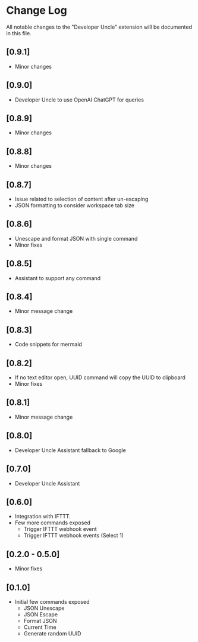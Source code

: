 # Change Log

All notable changes to the "Developer Uncle" extension will be documented in this file.

## [0.9.1]

- Minor changes

## [0.9.0]

- Developer Uncle to use OpenAI ChatGPT for queries

## [0.8.9]

- Minor changes

## [0.8.8]

- Minor changes

## [0.8.7]

- Issue related to selection of content after un-escaping
- JSON formatting to consider workspace tab size

## [0.8.6]

- Unescape and format JSON with single command
- Minor fixes

## [0.8.5]

- Assistant to support any command

## [0.8.4]

- Minor message change

## [0.8.3]

- Code snippets for mermaid

## [0.8.2]

- If no text editor open, UUID command will copy the UUID to clipboard
- Minor fixes

## [0.8.1]

- Minor message change

## [0.8.0]

- Developer Uncle Assistant fallback to Google

## [0.7.0]

- Developer Uncle Assistant

## [0.6.0]

- Integration with IFTTT.
- Few more commands exposed
    - Trigger IFTTT webhook event
    - Trigger IFTTT webhook events (Select 1)

## [0.2.0 - 0.5.0]

- Minor fixes 

## [0.1.0]

- Initial few commands exposed 
    - JSON Unescape        
    - JSON Escape        
    - Format JSON        
    - Current Time        
    - Generate random UUID   